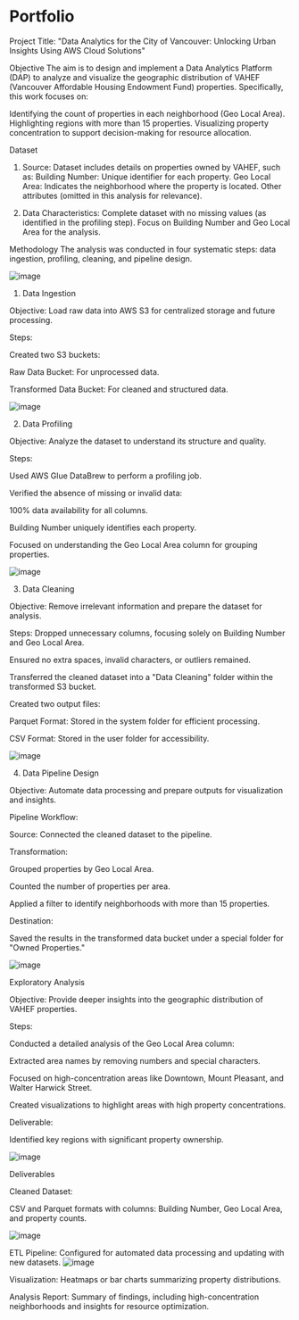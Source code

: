 # Portfolio

Project Title: "Data Analytics for the City of Vancouver: Unlocking Urban Insights Using AWS Cloud Solutions"

Objective
The aim is to design and implement a Data Analytics Platform (DAP) to analyze and visualize the geographic distribution of VAHEF (Vancouver Affordable Housing Endowment Fund) properties. Specifically, this work focuses on:

Identifying the count of properties in each neighborhood (Geo Local Area).
Highlighting regions with more than 15 properties.
Visualizing property concentration to support decision-making for resource allocation.


Dataset

1) Source: Dataset includes details on properties owned by VAHEF, such as:
Building Number: Unique identifier for each property.
Geo Local Area: Indicates the neighborhood where the property is located.
Other attributes (omitted in this analysis for relevance).

2) Data Characteristics:
Complete dataset with no missing values (as identified in the profiling step).
Focus on Building Number and Geo Local Area for the analysis.

Methodology
The analysis was conducted in four systematic steps: data ingestion, profiling, cleaning, and pipeline design.

![image](https://github.com/user-attachments/assets/cb735282-e0ec-4621-98c4-aa9831739fcc)


1. Data Ingestion

Objective: Load raw data into AWS S3 for centralized storage and future processing.

Steps:

Created two S3 buckets:

Raw Data Bucket: For unprocessed data.

Transformed Data Bucket: For cleaned and structured data.

![image](https://github.com/user-attachments/assets/785d6628-e911-4435-a0d8-0875e040daa1)


2. Data Profiling

Objective: Analyze the dataset to understand its structure and quality.

Steps:

Used AWS Glue DataBrew to perform a profiling job.

Verified the absence of missing or invalid data:

100% data availability for all columns.

Building Number uniquely identifies each property.

Focused on understanding the Geo Local Area column for grouping properties.

![image](https://github.com/user-attachments/assets/f781b64d-d007-4d14-bd0b-3911a9a7c7cf)


3. Data Cleaning
   
Objective: Remove irrelevant information and prepare the dataset for analysis.

Steps:
Dropped unnecessary columns, focusing solely on Building Number and Geo Local Area.

Ensured no extra spaces, invalid characters, or outliers remained.

Transferred the cleaned dataset into a "Data Cleaning" folder within the transformed S3 bucket.

Created two output files:

Parquet Format: Stored in the system folder for efficient processing.

CSV Format: Stored in the user folder for accessibility.

![image](https://github.com/user-attachments/assets/06ace8d3-0eda-419c-a37d-1d54ecb7cb8c)

4. Data Pipeline Design

Objective: Automate data processing and prepare outputs for visualization and insights.

Pipeline Workflow:

Source: Connected the cleaned dataset to the pipeline.

Transformation:

Grouped properties by Geo Local Area.

Counted the number of properties per area.

Applied a filter to identify neighborhoods with more than 15 properties.

Destination:

Saved the results in the transformed data bucket under a special folder for "Owned Properties."

![image](https://github.com/user-attachments/assets/0f76173c-af56-49fb-a38e-e70c6704c8b0)

Exploratory Analysis

Objective: Provide deeper insights into the geographic distribution of VAHEF properties.

Steps:

Conducted a detailed analysis of the Geo Local Area column:

Extracted area names by removing numbers and special characters.

Focused on high-concentration areas like Downtown, Mount Pleasant, and Walter Harwick Street.

Created visualizations to highlight areas with high property concentrations.

Deliverable:

Identified key regions with significant property ownership.

![image](https://github.com/user-attachments/assets/40fcdb28-219d-4029-9506-fb5feee856fa)

Deliverables

Cleaned Dataset:

CSV and Parquet formats with columns: Building Number, Geo Local Area, and property counts.

![image](https://github.com/user-attachments/assets/e0c06c4e-8fd7-40e4-85ef-c3d857632c43)


ETL Pipeline:
Configured for automated data processing and updating with new datasets.
![image](https://github.com/user-attachments/assets/0bad43c8-d6aa-46f4-820b-69b46dd80861)


Visualization:
Heatmaps or bar charts summarizing property distributions.

Analysis Report:
Summary of findings, including high-concentration neighborhoods and insights for resource optimization.
